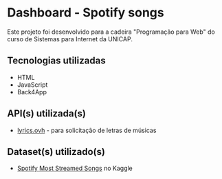 # Dashboard - Spotify songs

Este projeto foi desenvolvido para a cadeira "Programação para Web" do curso de Sistemas para Internet da UNICAP.

## Tecnologias utilizadas

- HTML
- JavaScript
- Back4App

## API(s) utilizada(s)

- [lyrics.ovh](https://lyricsovh.docs.apiary.io) - para solicitação de letras de músicas

## Dataset(s) utilizado(s)

- [Spotify Most Streamed Songs](https://www.kaggle.com/datasets/abdulszz/spotify-most-streamed-songs) no Kaggle
